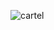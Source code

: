 ![cartel](https://github.com/mathieuwillett/h24-v11_inspirations_willett/assets/143769896/6555f1fd-c072-485c-b24b-14ac35f25ef5)

